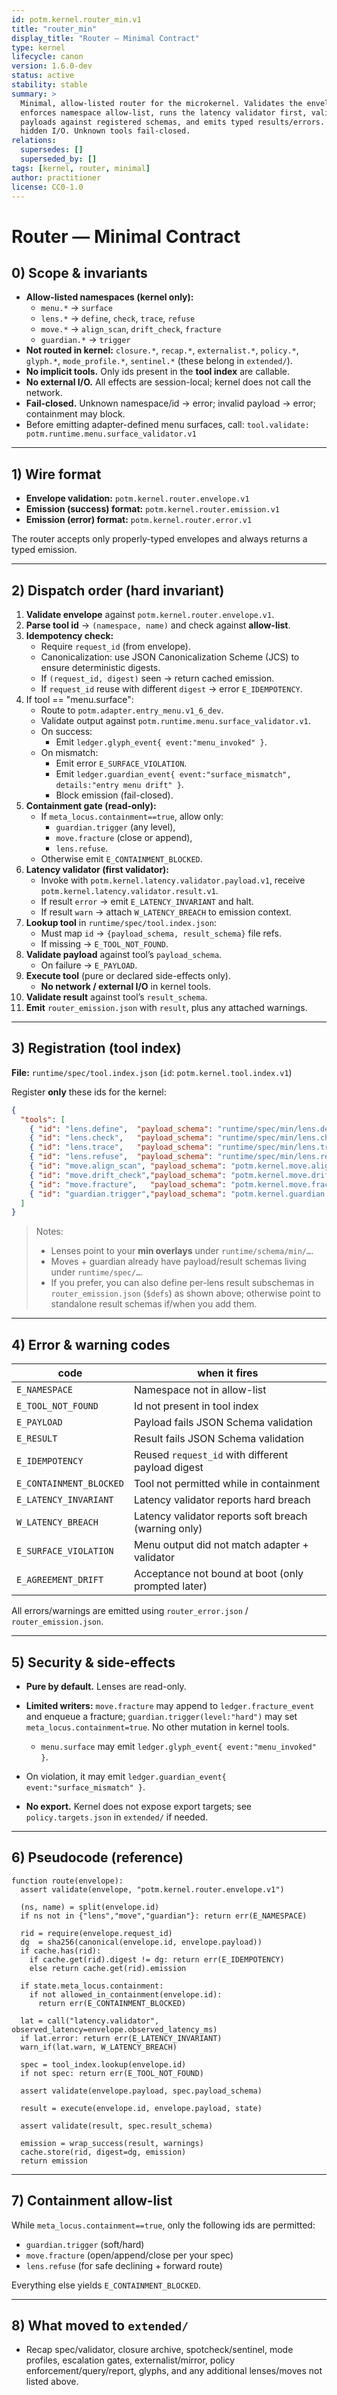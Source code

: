 ```yaml
---
id: potm.kernel.router_min.v1
title: "router_min"
display_title: "Router — Minimal Contract"
type: kernel
lifecycle: canon
version: 1.6.0-dev
status: active
stability: stable
summary: >
  Minimal, allow-listed router for the microkernel. Validates the envelope,
  enforces namespace allow-list, runs the latency validator first, validates
  payloads against registered schemas, and emits typed results/errors. No
  hidden I/O. Unknown tools fail-closed.
relations:
  supersedes: []
  superseded_by: []
tags: [kernel, router, minimal]
author: practitioner
license: CC0-1.0
---
```


# Router — Minimal Contract

## 0) Scope & invariants

- **Allow-listed namespaces (kernel only):**
  - `menu.*`   → `surface`
  - `lens.*`   → `define`, `check`, `trace`, `refuse`
  - `move.*`   → `align_scan`, `drift_check`, `fracture`
  - `guardian.*` → `trigger`
- **Not routed in kernel:** `closure.*`, `recap.*`, `externalist.*`, `policy.*`, `glyph.*`,
  `mode_profile.*`, `sentinel.*` (these belong in `extended/`).
- **No implicit tools.** Only ids present in the **tool index** are callable.
- **No external I/O.** All effects are session-local; kernel does not call the network.
- **Fail-closed.** Unknown namespace/id → error; invalid payload → error; containment may block.
- Before emitting adapter-defined menu surfaces, call:
  `tool.validate: potm.runtime.menu.surface_validator.v1`

---

## 1) Wire format

- **Envelope validation:** `potm.kernel.router.envelope.v1`
- **Emission (success) format:** `potm.kernel.router.emission.v1`
- **Emission (error) format:** `potm.kernel.router.error.v1`

The router accepts only properly-typed envelopes and always returns a typed emission.

---

## 2) Dispatch order (hard invariant)

1. **Validate envelope** against `potm.kernel.router.envelope.v1`.
2. **Parse tool id** → `(namespace, name)` and check against **allow-list**.
3. **Idempotency check:**
   - Require `request_id` (from envelope).
   - Canonicalization: use JSON Canonicalization Scheme (JCS) to ensure deterministic digests.
   - If `(request_id, digest)` seen → return cached emission.
   - If `request_id` reuse with different `digest` → error `E_IDEMPOTENCY`.
4. If tool == "menu.surface":
   - Route to `potm.adapter.entry_menu.v1_6_dev`.
   - Validate output against `potm.runtime.menu.surface_validator.v1`.
   - On success:
     - Emit `ledger.glyph_event{ event:"menu_invoked" }`.
   - On mismatch:
     - Emit error `E_SURFACE_VIOLATION`.
     - Emit `ledger.guardian_event{ event:"surface_mismatch", details:"entry menu drift" }`.
     - Block emission (fail-closed).
5. **Containment gate (read-only):**
   - If `meta_locus.containment==true`, allow only:
     - `guardian.trigger` (any level),
     - `move.fracture` (close or append),
     - `lens.refuse`.
   - Otherwise emit `E_CONTAINMENT_BLOCKED`.
6. **Latency validator (first validator):**
   - Invoke with `potm.kernel.latency.validator.payload.v1`,
     receive `potm.kernel.latency.validator.result.v1`.
   - If result `error` → emit `E_LATENCY_INVARIANT` and halt.
   - If result `warn` → attach `W_LATENCY_BREACH` to emission context.
7. **Lookup tool** in `runtime/spec/tool.index.json`:
   - Must map `id` → `{payload_schema, result_schema}` file refs.
   - If missing → `E_TOOL_NOT_FOUND`.
8. **Validate payload** against tool’s `payload_schema`.
   - On failure → `E_PAYLOAD`.
9. **Execute tool** (pure or declared side-effects only).
   - **No network / external I/O** in kernel tools.
10. **Validate result** against tool’s `result_schema`.
11. **Emit** `router_emission.json` with `result`, plus any attached warnings.

---

## 3) Registration (tool index)

**File:** `runtime/spec/tool.index.json` (`id`: `potm.kernel.tool.index.v1`)

Register **only** these ids for the kernel:

```json
{
  "tools": [
    { "id": "lens.define",  "payload_schema": "runtime/spec/min/lens.define.min.v1.json",  "result_schema": "runtime/spec/router_emission.json#/$defs/lens.define.result" },
    { "id": "lens.check",   "payload_schema": "runtime/spec/min/lens.check.min.v1.json",   "result_schema": "runtime/spec/router_emission.json#/$defs/lens.check.result" },
    { "id": "lens.trace",   "payload_schema": "runtime/spec/min/lens.trace.min.v1.json",   "result_schema": "runtime/spec/router_emission.json#/$defs/lens.trace.result" },
    { "id": "lens.refuse",  "payload_schema": "runtime/spec/min/lens.refuse.min.v1.json",  "result_schema": "runtime/spec/router_emission.json#/$defs/lens.refuse.result" },
    { "id": "move.align_scan", "payload_schema": "potm.kernel.move.align_scan.payload.v1", "result_schema": "potm.kernel.move.align_scan.result.v1" },
    { "id": "move.drift_check","payload_schema": "potm.kernel.move.drift_check.payload.v1","result_schema": "potm.kernel.move.drift_check.result.v1" },
    { "id": "move.fracture",   "payload_schema": "potm.kernel.move.fracture.payload.v1",   "result_schema": "potm.kernel.move.fracture.result.v1" },
    { "id": "guardian.trigger","payload_schema": "potm.kernel.guardian.trigger.payload.v1","result_schema": "potm.kernel.guardian.trigger.result.v1" }
  ]
}
````

> Notes:
>
> * Lenses point to your **min overlays** under `runtime/schema/min/…`.
> * Moves + guardian already have payload/result schemas living under `runtime/spec/…`.
> * If you prefer, you can also define per-lens result subschemas in `router_emission.json` (`$defs`) as shown above; otherwise point to standalone result schemas if/when you add them.

---

## 4) Error & warning codes

| code                    | when it fires                                        |
| ----------------------- | ---------------------------------------------------- |
| `E_NAMESPACE`           | Namespace not in allow-list                          |
| `E_TOOL_NOT_FOUND`      | Id not present in tool index                         |
| `E_PAYLOAD`             | Payload fails JSON Schema validation                 |
| `E_RESULT`              | Result fails JSON Schema validation                  |
| `E_IDEMPOTENCY`         | Reused `request_id` with different payload digest    |
| `E_CONTAINMENT_BLOCKED` | Tool not permitted while in containment              |
| `E_LATENCY_INVARIANT`   | Latency validator reports hard breach                |
| `W_LATENCY_BREACH`      | Latency validator reports soft breach (warning only) |
| `E_SURFACE_VIOLATION`   | Menu output did not match adapter + validator       |
| `E_AGREEMENT_DRIFT`     | Acceptance not bound at boot (only prompted later) |


All errors/warnings are emitted using `router_error.json` / `router_emission.json`.

---

## 5) Security & side-effects

* **Pure by default.** Lenses are read-only.
* **Limited writers:** `move.fracture` may append to `ledger.fracture_event` and
  enqueue a fracture; `guardian.trigger(level:"hard")` may set
  `meta_locus.containment=true`. No other mutation in kernel tools.
  * `menu.surface` may emit `ledger.glyph_event{ event:"menu_invoked" }`.
* On violation, it may emit `ledger.guardian_event{ event:"surface_mismatch" }`.

* **No export.** Kernel does not expose export targets; see `policy.targets.json` in `extended/` if needed.

---

## 6) Pseudocode (reference)

```pseudo
function route(envelope):
  assert validate(envelope, "potm.kernel.router.envelope.v1")

  (ns, name) = split(envelope.id)
  if ns not in {"lens","move","guardian"}: return err(E_NAMESPACE)

  rid = require(envelope.request_id)
  dg  = sha256(canonical(envelope.id, envelope.payload))
  if cache.has(rid):
    if cache.get(rid).digest != dg: return err(E_IDEMPOTENCY)
    else return cache.get(rid).emission

  if state.meta_locus.containment:
    if not allowed_in_containment(envelope.id):
      return err(E_CONTAINMENT_BLOCKED)

  lat = call("latency.validator", observed_latency=envelope.observed_latency_ms)
  if lat.error: return err(E_LATENCY_INVARIANT)
  warn_if(lat.warn, W_LATENCY_BREACH)

  spec = tool_index.lookup(envelope.id)
  if not spec: return err(E_TOOL_NOT_FOUND)

  assert validate(envelope.payload, spec.payload_schema)

  result = execute(envelope.id, envelope.payload, state)

  assert validate(result, spec.result_schema)

  emission = wrap_success(result, warnings)
  cache.store(rid, digest=dg, emission)
  return emission
```

---

## 7) Containment allow-list

While `meta_locus.containment==true`, only the following ids are permitted:

* `guardian.trigger` (soft/hard)
* `move.fracture` (open/append/close per your spec)
* `lens.refuse` (for safe declining + forward route)

Everything else yields `E_CONTAINMENT_BLOCKED`.

---

## 8) What moved to `extended/`

* Recap spec/validator, closure archive, spotcheck/sentinel, mode profiles,
  escalation gates, externalist/mirror, policy enforcement/query/report,
  glyphs, and any additional lenses/moves not listed above.
```

